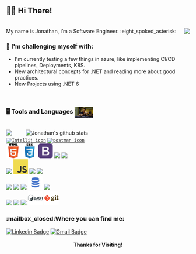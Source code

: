 ## :wave::smile: Hi There!
<br>
My name is Jonathan, i’m a Software Engineer. :eight_spoked_asterisk:

<a href="https://github.com/jonathanFrocha/">
  <img align="right" src="https://github-readme-stats.vercel.app/api/top-langs/?username=jonathanfrocha&theme=algolia" />
</a>

<br/>

### 🌱 I'm challenging myself with:

* I'm currently testing a few things in azure, like implementing CI/CD pipelines, Deployments, K8S.
* New architectural concepts for .NET and reading more about good practices.
* New Projects using .NET 6    
<br>

### :desktop_computer: Tools and Languages <img src="./jimCoding.gif" width="50" heigth="auto" align="center" /> 
<br>

<a href="https://gitstats.me/JonathanFRocha">
    <img width="450" align="right" alt="Jonathan's github stats" 
         src="https://github-readme-stats.vercel.app/api?username=jonathanfrocha&show_icons=true&theme=algolia&count_private=true&include_all_commits=true" /> </a>        
<code><a href = "https://code.visualstudio.com/"><img height="40" src="https://upload.wikimedia.org/wikipedia/commons/thumb/9/9a/Visual_Studio_Code_1.35_icon.svg/1200px-Visual_Studio_Code_1.35_icon.svg.png"></a></code>
<code><a href="https://visualstudio.microsoft.com/"><img height="40" src="https://upload.wikimedia.org/wikipedia/commons/thumb/5/59/Visual_Studio_Icon_2019.svg/2060px-Visual_Studio_Icon_2019.svg.png" alt="Intellij icon"></a></code>
<code><a href="https://www.postman.com/"><img height="40" src="https://i2.wp.com/pngimage.net/wp-content/uploads/2018/06/postman-icon-png-6.png?w=1080&ssl=1" alt="postman icon"></a></code>
<br>
<code><a href="https://developer.mozilla.org/pt-BR/docs/Web/HTML/HTML5"><img height="40" src="https://raw.githubusercontent.com/github/explore/80688e429a7d4ef2fca1e82350fe8e3517d3494d/topics/html/html.png"></a></code>
<code><a href="https://developer.mozilla.org/pt-BR/docs/Web/CSS"><img height="40" src="https://raw.githubusercontent.com/github/explore/80688e429a7d4ef2fca1e82350fe8e3517d3494d/topics/css/css.png"></a></code>
<code><a href="https://getbootstrap.com/"><img height="40" src="https://raw.githubusercontent.com/github/explore/80688e429a7d4ef2fca1e82350fe8e3517d3494d/topics/bootstrap/bootstrap.png"></a></code> 
<code><a href="https://mui.com/pt/material-ui/material-icons/"><img height="40" src="https://mui.com/static/logo.png"></a></code>
<code><a href = "https://reactjs.org/"><img height="40" src="https://upload.wikimedia.org/wikipedia/commons/thumb/a/a7/React-icon.svg/1200px-React-icon.svg.png"></a></code>
<br>
<code><a href = "https://redux.js.org/"><img height="40" src="https://bognarjunior.files.wordpress.com/2018/08/download.png?w=256"></a></code>
<code><a href="https://developer.mozilla.org/pt-BR/docs/Web/JavaScript"><img height="40" src="https://raw.githubusercontent.com/github/explore/80688e429a7d4ef2fca1e82350fe8e3517d3494d/topics/javascript/javascript.png"></a></code>
<code><a href = "https://www.typescriptlang.org/"><img height="40" src="https://res.cloudinary.com/practicaldev/image/fetch/s--LkL103Qa--/c_imagga_scale,f_auto,fl_progressive,h_900,q_auto,w_1600/https://d2eip9sf3oo6c2.cloudfront.net/tags/images/000/000/377/landscape/typescriptlang.png"></a></code>
<code><a href = "https://docs.microsoft.com/dotnet/csharp/"><img height="40" src="https://iconape.com/wp-content/png_logo_vector/c.png"></a></code>
<br>
<code><a href = "https://nodejs.org/en/"><img height="40" src="https://cdn.iconscout.com/icon/free/png-512/node-js-1174925.png"></a></code>
<code><a href = "https://dotnet.microsoft.com/en-us/apps/aspnet"><img height="40" src="https://www.prchecker.info/free-icons/128x128/asp_net_128_px.png"></a></code>
<code><a href = "https://docs.microsoft.com/dotnet"><img height="40" src="https://upload.wikimedia.org/wikipedia/commons/thumb/e/ee/.NET_Core_Logo.svg/1024px-.NET_Core_Logo.svg.png"></a></code>
<code><a href = "https://www.w3schools.com/sql/"><img height="40" src="https://raw.githubusercontent.com/github/explore/80688e429a7d4ef2fca1e82350fe8e3517d3494d/topics/sql/sql.png"></a></code>
<code><a href = "https://www.mongodb.com/"><img height="40" src="https://upload.wikimedia.org/wikipedia/commons/thumb/f/f9/Antu_mongodb.svg/1024px-Antu_mongodb.svg.png"></a></code>
<br>
<code><a href = "https://www.docker.com/"><img height="40" src="https://www.docker.com/wp-content/uploads/2022/03/vertical-logo-monochromatic.png"></a></code>
<code><a href = "https://kubernetes.io/"><img height="40" src="https://upload.wikimedia.org/wikipedia/labs/thumb/b/ba/Kubernetes-icon-color.svg/2110px-Kubernetes-icon-color.svg.png"></a></code>
<code><a href = "https://azure.microsoft.com/"><img height="40" src="https://cdn-icons-png.flaticon.com/512/873/873107.png"></a></code>
<code><a href = "https://www.gnu.org/software/bash/"><img height="40" src="https://raw.githubusercontent.com/github/explore/80688e429a7d4ef2fca1e82350fe8e3517d3494d/topics/bash/bash.png"></a></code>
<code><a href = "https://git-scm.com/"><img height="40" src="https://raw.githubusercontent.com/github/explore/80688e429a7d4ef2fca1e82350fe8e3517d3494d/topics/git/git.png"></a></code>
<br>
  <h3>:mailbox_closed:Where you can find me:</h3>
  
   [![Linkedin Badge](https://img.shields.io/badge/-JonathanFRocha-blue?style=for-the-badge&logo=Linkedin&logoColor=white&link=https://www.linkedin.com/in/jonathan-ferreira-rocha/)](https://www.linkedin.com/in/jonathan-ferreira-rocha/) 
   [![Gmail Badge](https://img.shields.io/badge/-Jonathan.R.D-c14438?style=for-the-badge&logo=Gmail&logoColor=white&link=mailto:jonathanferreira.contato@gmail.com)](mailto:jonathan.rocha.dev@gmail.com)
    
<h4 align="center"> Thanks for Visiting!</h4>
